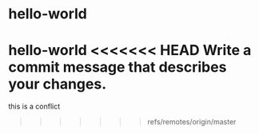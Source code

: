 # hello-world
hello-world
<<<<<<< HEAD
Write a commit message that describes your changes.
=======
this is a conflict
>>>>>>> refs/remotes/origin/master
